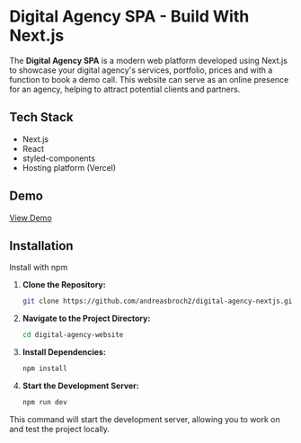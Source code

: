 
# Digital Agency SPA - Build With Next.js

The **Digital Agency SPA** is a modern web platform developed using Next.js to showcase your digital agency's services, portfolio, prices and with a function to book a demo call. This website can serve as an online presence for an agency, helping to attract potential clients and partners.


## Tech Stack

- Next.js
- React
- styled-components
- Hosting platform (Vercel)
## Demo

[View Demo](https://www.atonline.dk/)

## Installation

Install with npm

1. **Clone the Repository:**

   ```bash
   git clone https://github.com/andreasbroch2/digital-agency-nextjs.git
2. **Navigate to the Project Directory:**
    ```bash
    cd digital-agency-website
3. **Install Dependencies:** 
    ```bash
    npm install
4. **Start the Development Server:**
    ```bash
    npm run dev

This command will start the development server, allowing you to work on and test the project locally.